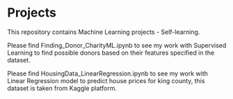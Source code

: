 # Projects
This repository contains Machine Learning projects - Self-learning.

Please find Finding_Donor_CharityML.ipynb to see my work with Supervised Learning to find possible donors based on their features specified in the dataset.

Please find HousingData_LinearRegression.ipynb to see my work with Linear Regression model to predict house prices for king county, this dataset is taken from Kaggle platform.
